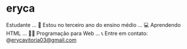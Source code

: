 # eryca

Estudante ... 📖 Estou no terceiro ano do ensino médio ... 💻 Aprendendo HTML ... 👩‍💻 Programação para Web ... 📞 Entre em contato: @erycavitoria03@gmail.com

